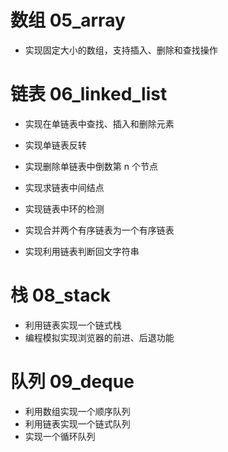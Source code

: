 # 数组 05_array

- 实现固定大小的数组，支持插入、删除和查找操作

# 链表 06_linked_list

- 实现在单链表中查找、插入和删除元素
- 实现单链表反转
- 实现删除单链表中倒数第 n 个节点
- 实现求链表中间结点

- 实现链表中环的检测
- 实现合并两个有序链表为一个有序链表
- 实现利用链表判断回文字符串

# 栈 08_stack

- 利用链表实现一个链式栈
- 编程模拟实现浏览器的前进、后退功能

# 队列 09_deque

- 利用数组实现一个顺序队列
- 利用链表实现一个链式队列
- 实现一个循环队列

